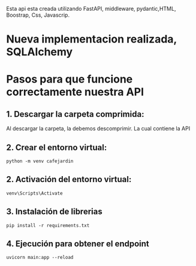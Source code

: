 

Esta api esta creada utilizando FastAPI, middleware, pydantic,HTML, Boostrap, Css, Javascrip.

# Nueva implementacion realizada, SQLAlchemy
# Pasos para que funcione correctamente nuestra API

## 1. Descargar la carpeta comprimida:
Al descargar la carpeta, la debemos descomprimir. La cual contiene la API

## 2. Crear el entorno virtual:
```
python -m venv cafejardin
```
## 2. Activación  del entorno virtual:
```
venv\Scripts\Activate
```
## 3. Instalación de librerias
```
pip install -r requirements.txt
```
## 4. Ejecución para obtener el endpoint
```
uvicorn main:app --reload
```
